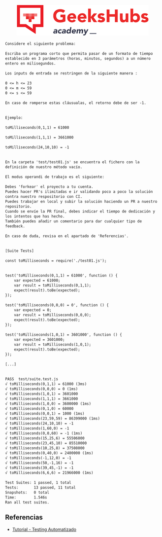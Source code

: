 <p align="center">
    <img src="https://github.com/GeeksHubsAcademy/2020-geekshubs-media/blob/master/image/logo.png" >	
</p>


    Considere el siguiente problema:

    Escriba un programa corto que permita pasar de un formato de tiempo establecido en 3 parámetros (horas, minutos, segundos) a un número entero en milisegundos.
    
    Los inputs de entrada se restringen de la siguiente manera :

	0 <= h <= 23
	0 <= m <= 59
	0 <= s <= 59
	
	En caso de romperse estas cláusualas, el retorno debe de ser -1.

	
    Ejemplo:

	toMilliseconds(0,1,1) = 61000
    
	toMilliseconds(1,1,1) = 3661000

	toMilliseconds(24,10,10) = -1
	

    En la carpeta 'test/test01.js' se encuentra el fichero con la definición de nuestro método vacío.
    
    El modus operandi de trabajo es el siguiente:
    
    Debes 'forkear' el proyecto a tu cuenta.
    Puedes hacer PR's ilimitadas e ir validando poco a poco la solución contra nuestro respositorio con CI.
    Puedes trabajar en local y subir la solución haciendo un PR a nuestro repositorio.
    Cuando se envíe la PR final, debes indicar el tiempo de dedicación y los intentos que has hecho.
    También puedes añadir un comentario para dar cualquier tipo de feedback.
    
    En caso de duda, revisa en el apartado de 'Referencias'.       
    

    [Suite Tests]
    
	const toMilliseconds = require('./test01.js');

	
	test('toMilliseconds(0,1,1) = 61000', function () {
		var expected = 61000;
		var result = toMilliseconds(0,1,1);
		expect(result).toBe(expected);
	});

	test('toMilliseconds(0,0,0) = 0', function () {
		var expected = 0;
		var result = toMilliseconds(0,0,0);
		expect(result).toBe(expected);
	});
	
	test('toMilliseconds(1,0,1) = 3601000', function () {
		var expected = 3601000;
		var result = toMilliseconds(1,0,1);
		expect(result).toBe(expected);
	});

	[...]
	

	PASS  test/suite.test.js
	√ toMilliseconds(0,1,1) = 61000 (3ms)
	√ toMilliseconds(0,0,0) = 0 (1ms)
	√ toMilliseconds(1,0,1) = 3601000
	√ toMilliseconds(1,1,1) = 3661000
	√ toMilliseconds(1,0,0) = 3600000 (1ms)
	√ toMilliseconds(0,1,0) = 60000
	√ toMilliseconds(0,0,1) = 1000 (1ms)
	√ toMilliseconds(23,59,59) = 86399000 (1ms)
	√ toMilliseconds(24,10,10) = -1
	√ toMilliseconds(1,60,0) = -1
	√ toMilliseconds(0,0,60) = -1 (1ms)
	√ toMilliseconds(15,25,6) = 55506000
	√ toMilliseconds(23,45,10) = 85510000
	√ toMilliseconds(10,25,8) = 37508000
	√ toMilliseconds(0,40,0) = 2400000 (1ms)
	√ toMilliseconds(-1,12,0) = -1
	√ toMilliseconds(50,-1,16) = -1
	√ toMilliseconds(39,45,-1) = -1
	√ toMilliseconds(6,6,6) = 21966000 (1ms)

	Test Suites: 1 passed, 1 total
	Tests:       13 passed, 11 total
	Snapshots:   0 total
	Time:        1.546s
	Ran all test suites.


## Referencias

* [Tutorial - Testing Automatizado](https://github.com/GeeksHubsAcademy/2020-js-vanilla-testing-FFFF/blob/master/README.md)
